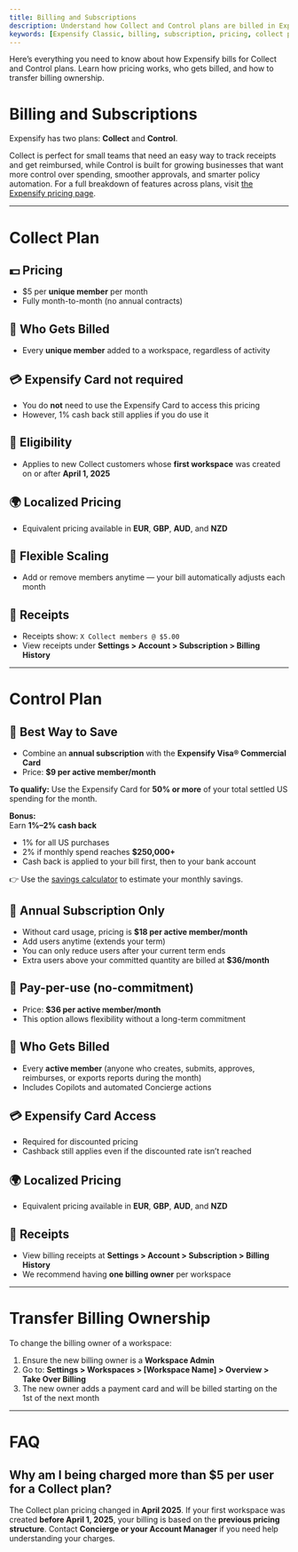 ```yaml
---
title: Billing and Subscriptions
description: Understand how Collect and Control plans are billed in Expensify, including pricing tiers, eligibility, and how to transfer billing ownership.
keywords: [Expensify Classic, billing, subscription, pricing, collect plan, control plan, expensify card, billing owner, workspace billing, transfer billing]
---
```


  
Here’s everything you need to know about how Expensify bills for Collect and Control plans. Learn how pricing works, who gets billed, and how to transfer billing ownership.

# Billing and Subscriptions

Expensify has two plans: **Collect** and **Control**.

Collect is perfect for small teams that need an easy way to track receipts and get reimbursed, while Control is built for growing businesses that want more control over spending, smoother approvals, and smarter policy automation. For a full breakdown of features across plans, visit [the Expensify pricing page](https://www.expensify.com/pricing).

---

# Collect Plan

## 💵 Pricing

- $5 per **unique member** per month  
- Fully month-to-month (no annual contracts)

## 👤 Who Gets Billed

- Every **unique member** added to a workspace, regardless of activity

## 💳 Expensify Card not required

- You do **not** need to use the Expensify Card to access this pricing  
- However, 1% cash back still applies if you do use it

## 📅 Eligibility

- Applies to new Collect customers whose **first workspace** was created on or after **April 1, 2025**

## 🌍 Localized Pricing

- Equivalent pricing available in **EUR**, **GBP**, **AUD**, and **NZD**

## 🔄 Flexible Scaling

- Add or remove members anytime — your bill automatically adjusts each month

## 🧾 Receipts

- Receipts show: `X Collect members @ $5.00`  
- View receipts under **Settings > Account > Subscription > Billing History**

---

# Control Plan

## 💸 Best Way to Save

- Combine an **annual subscription** with the **Expensify Visa® Commercial Card**  
- Price: **$9 per active member/month**

**To qualify:** Use the Expensify Card for **50% or more** of your total settled US spending for the month.

**Bonus:**  
Earn **1%–2% cash back**  
- 1% for all US purchases  
- 2% if monthly spend reaches **$250,000+**  
- Cash back is applied to your bill first, then to your bank account

👉 Use the [savings calculator](https://use.expensify.com/savings-calculator) to estimate your monthly savings.

## 📅 Annual Subscription Only

- Without card usage, pricing is **$18 per active member/month**  
- Add users anytime (extends your term)  
- You can only reduce users after your current term ends  
- Extra users above your committed quantity are billed at **$36/month**

## 🔁 Pay-per-use (no-commitment)

- Price: **$36 per active member/month**  
- This option allows flexibility without a long-term commitment

## 👤 Who Gets Billed

- Every **active member** (anyone who creates, submits, approves, reimburses, or exports reports during the month)  
- Includes Copilots and automated Concierge actions

## 💳 Expensify Card Access

- Required for discounted pricing  
- Cashback still applies even if the discounted rate isn’t reached

## 🌍 Localized Pricing

- Equivalent pricing available in **EUR**, **GBP**, **AUD**, and **NZD**

## 🧾 Receipts

- View billing receipts at **Settings > Account > Subscription > Billing History** 
- We recommend having **one billing owner** per workspace

---

# Transfer Billing Ownership

To change the billing owner of a workspace:

1. Ensure the new billing owner is a **Workspace Admin**  
2. Go to: **Settings > Workspaces > [Workspace Name] > Overview > Take Over Billing** 
3. The new owner adds a payment card and will be billed starting on the 1st of the next month

---

# FAQ

## Why am I being charged more than $5 per user for a Collect plan?

The Collect plan pricing changed in **April 2025**. If your first workspace was created **before April 1, 2025**, your billing is based on the **previous pricing structure**. Contact **Concierge or your Account Manager** if you need help understanding your charges.

